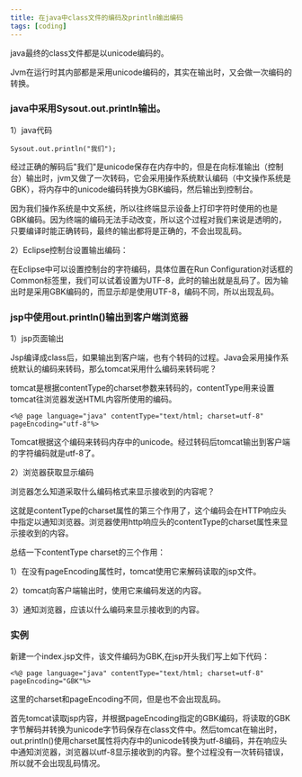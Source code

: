 ```yaml
---
title: 在java中class文件的编码及println输出编码
tags: [coding]
---
```


java最终的class文件都是以unicode编码的。

Jvm在运行时其内部都是采用unicode编码的，其实在输出时，又会做一次编码的转换。

### java中采用Sysout.out.println输出。

1）java代码

```
Sysout.out.println("我们");
```

经过正确的解码后"我们"是unicode保存在内存中的，但是在向标准输出（控制台）输出时，jvm又做了一次转码，它会采用操作系统默认编码（中文操作系统是GBK），将内存中的unicode编码转换为GBK编码，然后输出到控制台。

因为我们操作系统是中文系统，所以往终端显示设备上打印字符时使用的也是GBK编码。因为终端的编码无法手动改变，所以这个过程对我们来说是透明的，只要编译时能正确转码，最终的输出都将是正确的，不会出现乱码。

2）Eclipse控制台设置输出编码：

在Eclipse中可以设置控制台的字符编码，具体位置在Run Configuration对话框的Common标签里，我们可以试着设置为UTF-8，此时的输出就是乱码了。因为输出时是采用GBK编码的，而显示却是使用UTF-8，编码不同，所以出现乱码。

### jsp中使用out.println()输出到客户端浏览器

1）jsp页面输出

Jsp编译成class后，如果输出到客户端，也有个转码的过程。Java会采用操作系统默认的编码来转码，那么tomcat采用什么编码来转码呢？

tomcat是根据contentType的charset参数来转码的，contentType用来设置tomcat往浏览器发送HTML内容所使用的编码。

```
<%@ page language="java" contentType="text/html; charset=utf-8" pageEncoding="utf-8"%>
```

Tomcat根据这个编码来转码内存中的unicode。经过转码后tomcat输出到客户端的字符编码就是utf-8了。

2）浏览器获取显示编码

浏览器怎么知道采取什么编码格式来显示接收到的内容呢？

这就是contentType的charset属性的第三个作用了，这个编码会在HTTP响应头中指定以通知浏览器。浏览器使用http响应头的contentType的charset属性来显示接收到的内容。

总结一下contentType charset的三个作用：

1）在没有pageEncoding属性时，tomcat使用它来解码读取的jsp文件。

2）tomcat向客户端输出时，使用它来编码发送的内容。

3）通知浏览器，应该以什么编码来显示接收到的内容。

### 实例

新建一个index.jsp文件，该文件编码为GBK,在jsp开头我们写上如下代码：

```
<%@ page language="java" contentType="text/html; charset=utf-8" pageEncoding="GBK"%>
```

这里的charset和pageEncoding不同，但是也不会出现乱码。

首先tomcat读取jsp内容，并根据pageEncoding指定的GBK编码，将读取的GBK字节解码并转换为unicode字节码保存在class文件中。然后tomcat在输出时，out.println()使用charset属性将内存中的unicode转换为utf-8编码，并在响应头中通知浏览器，浏览器以utf-8显示接收到的内容。整个过程没有一次转码错误，所以就不会出现乱码情况。